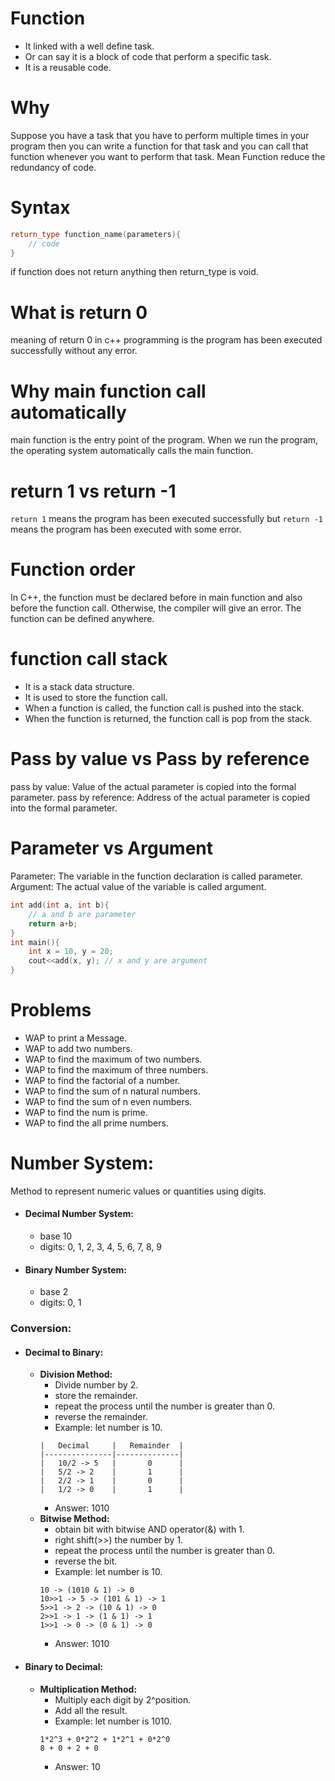# Function
- It linked with a well define task.
- Or can say it is a block of code that perform a specific task.
- It is a reusable code.

# Why
Suppose you have a task that you have to perform multiple times in your program then you can write a function for that task and you can call that function whenever you want to perform that task.
Mean Function reduce the redundancy of code.

# Syntax
```cpp
return_type function_name(parameters){
    // code
}
```
if function does not return anything then return_type is void.

# What is return 0
meaning of return 0 in c++ programming is the program has been executed successfully without any error.

# Why main function call automatically
main function is the entry point of the program. When we run the program, the operating system automatically calls the main function.

# return 1 vs return -1
`return 1` means the program has been executed successfully but `return -1` means the program has been executed with some error.

# Function order
In C++, the function must be declared before in main function and also before the function call. Otherwise, the compiler will give an error. The function can be defined anywhere.


# function call stack
- It is a stack data structure.
- It is used to store the function call.
- When a function is called, the function call is pushed into the stack.
- When the function is returned, the function call is pop from the stack.

# Pass by value vs Pass by reference
pass by value: Value of the actual parameter is copied into the formal parameter.
pass by reference: Address of the actual parameter is copied into the formal parameter.

# Parameter vs Argument
Parameter: The variable in the function declaration is called parameter.
Argument: The actual value of the variable is called argument.
```cpp
int add(int a, int b){
    // a and b are parameter
    return a+b;
}
int main(){
    int x = 10, y = 20;
    cout<<add(x, y); // x and y are argument
}
```

# Problems
- WAP to print a Message.
- WAP to add two numbers.
- WAP to find the maximum of two numbers.
- WAP to find the maximum of three numbers.
- WAP to find the factorial of a number.
- WAP to find the sum of n natural numbers.
- WAP to find the sum of n even numbers.
- WAP to find the num is prime.
- WAP to find the all prime numbers.

# Number System:
Method to represent numeric values or quantities using digits.
- #### Decimal Number System:
    - base 10
    - digits: 0, 1, 2, 3, 4, 5, 6, 7, 8, 9
- #### Binary Number System:
    - base 2
    - digits: 0, 1

### Conversion:
- #### Decimal to Binary:
    - **Division Method:**
        - Divide number by 2.
        - store the remainder.
        - repeat the process until the number is greater than 0.
        - reverse the remainder.
        - Example: let number is 10.
        ```
        |   Decimal     |   Remainder  |
        |---------------|--------------|
        |   10/2 -> 5   |       0      |
        |   5/2 -> 2    |       1      |
        |   2/2 -> 1    |       0      |
        |   1/2 -> 0    |       1      |
        ```
        - Answer: 1010
    - **Bitwise Method:**
        - obtain bit with bitwise AND operator(&) with 1.
        - right shift(>>) the number by 1.
        - repeat the process until the number is greater than 0.
        - reverse the bit.
        - Example: let number is 10.
        ```
        10 -> (1010 & 1) -> 0
        10>>1 -> 5 -> (101 & 1) -> 1
        5>>1 -> 2 -> (10 & 1) -> 0
        2>>1 -> 1 -> (1 & 1) -> 1
        1>>1 -> 0 -> (0 & 1) -> 0
        ```
        - Answer: 1010
- #### Binary to Decimal:
    - **Multiplication Method:**
        - Multiply each digit by 2^position.
        - Add all the result.
        - Example: let number is 1010.
        ```
        1*2^3 + 0*2^2 + 1*2^1 + 0*2^0
        8 + 0 + 2 + 0
        ```
        - Answer: 10